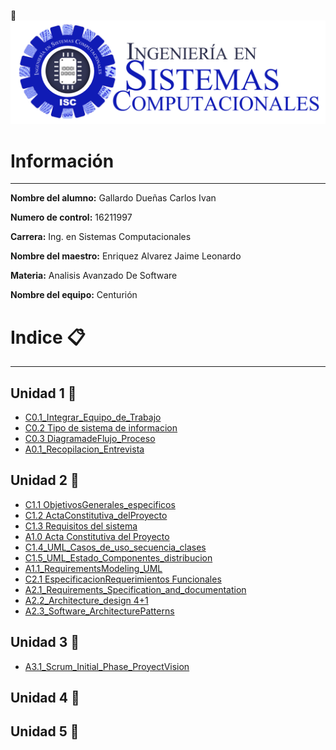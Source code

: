 <!--![Tecnologico de Tijuana](https://upload.wikimedia.org/wikipedia/commons/2/2e/ITT.jpg)-->
:pushpin:
![Tecnologico de Tijuana](img/Sistemas.png)

# Información
---
 **Nombre del alumno:**  Gallardo Dueñas Carlos Ivan

 **Numero de control:**  16211997

 **Carrera:**  Ing. en Sistemas Computacionales

 **Nombre del maestro:**  Enriquez Alvarez Jaime Leonardo 

**Materia:**  Analisis Avanzado De Software

**Nombre del equipo:** Centurión 

# Indice :clipboard: 
---
## Unidad 1 :page_facing_up:

- [C0.1_Integrar_Equipo_de_Trabajo](pdf/C0.1_IntegrarEquiposdeTrabajo_CarlosGallardo.pdf)
- [C0.2 Tipo de sistema de informacion](https://github.com/Carlos-Gallardoo/AnalisisAvanzadoDeSoftware/blob/main/docs/C0.2_Tipo_de_Sistema_Desarrollar_GallardoCarlos.md)
- [C0.3 DiagramadeFlujo_Proceso](https://github.com/Carlos-Gallardoo/AnalisisAvanzadoDeSoftware/blob/main/docs/C0.3_DiagramadeFlujo_Proceso_GallardoCarlos.md)
- [A0.1_Recopilacion_Entrevista](https://github.com/Carlos-Gallardoo/AnalisisAvanzadoDeSoftware/blob/main/docs/A0.1_Recopilacion_Entrevista_GallardoCarlos.md)
## Unidad 2 :page_facing_up:
- [C1.1 ObjetivosGenerales_especificos](https://github.com/Carlos-Gallardoo/AnalisisAvanzadoDeSoftware/blob/main/docs/C1.1_ObjetivosGenerales_especificos_CarlosGallardo.md)
- [C1.2 ActaConstitutiva_delProyecto](https://github.com/Carlos-Gallardoo/AnalisisAvanzadoDeSoftware/blob/main/docs/C1.2_ActaConstitutiva_delProyecto_GallardoCarlos.md)
- [C1.3 Requisitos del sistema](https://github.com/Carlos-Gallardoo/AnalisisAvanzadoDeSoftware/blob/main/docs/C1.3_requisitos_del_Sistema_GallardoCarlos.md)
- [A1.0 Acta Constitutiva del Proyecto](https://github.com/Carlos-Gallardoo/AnalisisAvanzadoDeSoftware/blob/main/docs/A1.0_ConstitutiveAct_Project.md)
- [C1.4_UML_Casos_de_uso_secuencia_clases](https://github.com/Carlos-Gallardoo/AnalisisAvanzadoDeSoftware/blob/main/docs/C1.4_UML_Casos_de_uso_secuencia_clases.md)
- [C1.5_UML_Estado_Componentes_distribucion](https://github.com/Carlos-Gallardoo/AnalisisAvanzadoDeSoftware/blob/main/docs/C1.5_UML_Estado_componentes_distribucion_GallardoCarlos.md)
- [A1.1_RequirementsModeling_UML](https://github.com/Carlos-Gallardoo/AnalisisAvanzadoDeSoftware/blob/main/docs/A1.1_requirementsModeling_UML_GallardoCarlos.md)
- [C2.1 EspecificacionRequerimientos Funcionales](https://github.com/Carlos-Gallardoo/AnalisisAvanzadoDeSoftware/blob/main/docs/C2.1_EspecificacionRequerimientos_Funcionales_GallardoDue%C3%B1as.md)
- [A2.1_Requirements_Specification_and_documentation](https://github.com/Carlos-Gallardoo/AnalisisAvanzadoDeSoftware/blob/main/pdf/A2.1_Requirements_Specification_and_documentation_GallardoCarlos.pdf)
- [A2.2_Architecture_design 4+1](https://github.com/Carlos-Gallardoo/AnalisisAvanzadoDeSoftware/blob/main/docs/A2.2%20Architecture_design_CarlosGallardo.md) 
- [A2.3_Software_ArchitecturePatterns](https://github.com/Carlos-Gallardoo/AnalisisAvanzadoDeSoftware/blob/main/docs/A2.3_Software_ArchitecturePatterns_CarlosGallardo.md)
## Unidad 3 :page_facing_up:
- [A3.1_Scrum_Initial_Phase_ProyectVision](https://github.com/Carlos-Gallardoo/AnalisisAvanzadoDeSoftware/blob/main/docs/A3.1_Scrum_Initial_Phase_ProyectVision_GallardoCarlos.md)
## Unidad 4 :page_facing_up:

## Unidad 5 :page_facing_up:
